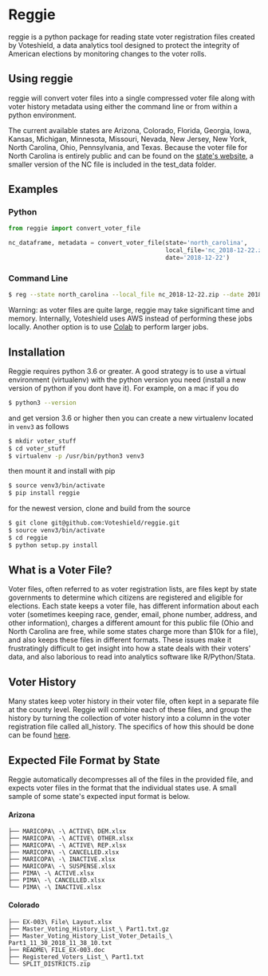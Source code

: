 # Reggie

reggie is a python package for reading state voter registration files created by Voteshield, a data analytics tool designed to protect the integrity of American elections by monitoring changes to the voter rolls.

## Using reggie

reggie will convert voter files into a single compressed voter file along with voter history metadata using either the command line or from within a python environment.  

The current available states are Arizona, Colorado, Florida, Georgia, Iowa, Kansas, Michigan, Minnesota, Missouri, Nevada, New Jersey, New York, North Carolina, Ohio, Pennsylvania, and Texas. Because the voter file for North Carolina is entirely public and can be found on the [state's website](https://dl.ncsbe.gov/index.html?prefix=data/), a smaller version of the NC file is included in the test_data folder. 

## Examples

### Python
```python
from reggie import convert_voter_file

nc_dataframe, metadata = convert_voter_file(state='north_carolina',
                                            local_file='nc_2018-12-22.zip',
                                            date='2018-12-22')
```
### Command Line
```bash
$ reg --state north_carolina --local_file nc_2018-12-22.zip --date 2018-12-22

```

Warning: as voter files are quite large, reggie may take significant time and memory. Internally, Voteshield uses AWS instead of performing these jobs locally. Another option is to use [Colab](https://colab.research.google.com/) to perform larger jobs. 


## Installation 
Reggie requires python 3.6 or greater. A good strategy is to use a virtual environment (virtualenv) with the python version you need (install a new version of python if you dont have it). For example, on a mac if you do
```bash
$ python3 --version
```
and get version 3.6 or higher then you can create a new virtualenv located in `venv3` as follows
```bash
$ mkdir voter_stuff
$ cd voter_stuff
$ virtualenv -p /usr/bin/python3 venv3
```
then mount it and install with pip
```bash
$ source venv3/bin/activate
$ pip install reggie
```

for the newest version, clone and build from the source
```bash
$ git clone git@github.com:Voteshield/reggie.git
$ source venv3/bin/activate
$ cd reggie
$ python setup.py install
```


## What is a Voter File?

Voter files, often referred to as voter registration lists, are files kept by state governments to determine which citizens are registered and eligible for elections. Each state keeps a voter file, has different information about each voter (sometimes keeping race, gender, email, phone number, address, and other information), charges a different amount for this public file (Ohio and North Carolina are free, while some states charge more than $10k for a file), and also keeps these files in different formats. These issues make it frustratingly difficult to get insight into how a state deals with their voters' data, and also laborious to read into analytics software like R/Python/Stata. 

## Voter History

Many states keep voter history in their voter file, often kept in a separate file at the county level. Reggie will combine each of these files, and group the history by turning the collection of voter history into a column in the voter registration file called all_history. The specifics of how this should be done can be found [here](https://github.com/Voteshield/reggie/wiki/UVFF-and-State-Onboarding).

## Expected File Format by State

Reggie automatically decompresses all of the files in the provided file, and expects voter files in the format that the individual states use. A small sample of some state's expected input format is below. 

#### Arizona

```
├── MARICOPA\ -\ ACTIVE\ DEM.xlsx
├── MARICOPA\ -\ ACTIVE\ OTHER.xlsx
├── MARICOPA\ -\ ACTIVE\ REP.xlsx
├── MARICOPA\ -\ CANCELLED.xlsx
├── MARICOPA\ -\ INACTIVE.xlsx
├── MARICOPA\ -\ SUSPENSE.xlsx
├── PIMA\ -\ ACTIVE.xlsx
├── PIMA\ -\ CANCELLED.xlsx
└── PIMA\ -\ INACTIVE.xlsx
```

#### Colorado

```
├── EX-003\ File\ Layout.xlsx
├── Master_Voting_History_List_\ Part1.txt.gz
├── Master_Voting_History_List_Voter_Details_\ Part1_11_30_2018_11_38_10.txt
├── README\ FILE_EX-003.doc
├── Registered_Voters_List_\ Part1.txt
└── SPLIT_DISTRICTS.zip
```

